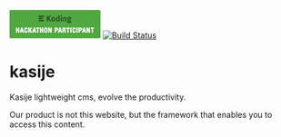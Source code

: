 [![Koding Hackathon Badge](/koding_hackathon_badge.png?raw=true "Koding Hackathon Badge")](https://koding.com/Hackathon) [![Build Status](https://travis-ci.org/touwolf/kasije.svg?branch=master)](https://travis-ci.org/touwolf/kasije)


# kasije
Kasije lightweight cms, evolve the productivity.

Our product is not this website, but the framework that enables you to access this content.

